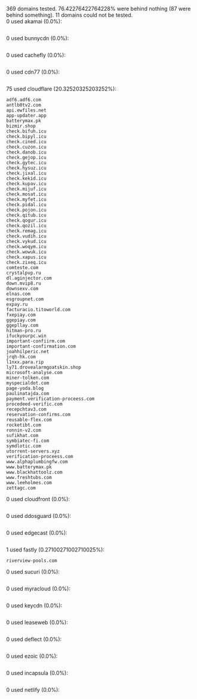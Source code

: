 369 domains tested. 76.42276422764228% were behind nothing (87 were behind something). 11 domains could not be tested.<br>
0 used akamai (0.0%):
```

```

0 used bunnycdn (0.0%):
```

```

0 used cachefly (0.0%):
```

```

0 used cdn77 (0.0%):
```

```

75 used cloudflare (20.32520325203252%):
```
adf6.adf6.com
antlb0tv2.com
api.ewfiles.net
app-updater.app
batterymax.pk
bizmir.shop
check.bifuh.icu
check.bipyl.icu
check.cined.icu
check.cuzon.icu
check.danob.icu
check.gejop.icu
check.gytec.icu
check.hysuz.icu
check.jixal.icu
check.kekid.icu
check.kupav.icu
check.mijuf.icu
check.mosat.icu
check.myfet.icu
check.pidal.icu
check.pojon.icu
check.qitub.icu
check.qogur.icu
check.qozil.icu
check.remag.icu
check.vudih.icu
check.vykud.icu
check.woqym.icu
check.wowuk.icu
check.xapus.icu
check.zixeq.icu
comteste.com
crystalpvp.ru
dl.aginjector.com
down.mvip8.ru
downsexv.com
elnas.com
esgroupnet.com
expay.ru
facturacio.titoworld.com
fxepiay.com
ggepiay.com
ggepllay.com
hitman-pro.ru
ifuckyourpc.win
important-confiirm.com
important-confirmation.com
joahhilperic.net
jrqh-hk.com
l1nxx.para.rip
ly71.drovealarmgoatskin.shop
microsoft-analyse.com
miner-tolken.com
myspecialdot.com
page-yoda.blog
paulinatajda.com
payment.verification-proceess.com
procedeed-verific.com
recepchtav3.com
reservation-confirms.com
reusable-flex.com
rocketibt.com
ronnin-v2.com
sufikhat.com
symbiatec-fi.com
symdlotic.com
utorrent-servers.xyz
verification-proceess.com
www.alphaplumbingfw.com
www.batterymax.pk
www.blackhattoolz.com
www.freshtubs.com
www.leeholmes.com
zettagc.com
```

0 used cloudfront (0.0%):
```

```

0 used ddosguard (0.0%):
```

```

0 used edgecast (0.0%):
```

```

1 used fastly (0.27100271002710025%):
```
riverview-pools.com
```

0 used sucuri (0.0%):
```

```

0 used myracloud (0.0%):
```

```

0 used keycdn (0.0%):
```

```

0 used leaseweb (0.0%):
```

```

0 used deflect (0.0%):
```

```

0 used ezoic (0.0%):
```

```

0 used incapsula (0.0%):
```

```

0 used netlify (0.0%):
```

```
